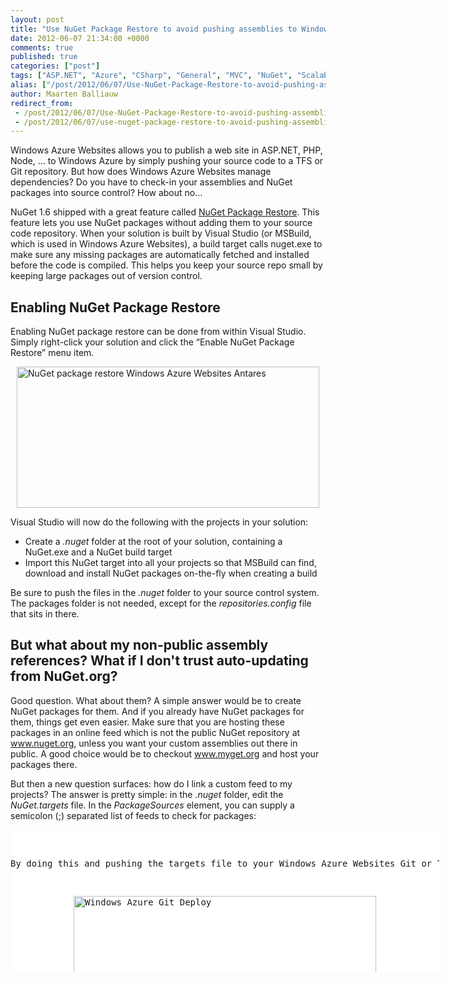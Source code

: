```yaml
---
layout: post
title: "Use NuGet Package Restore to avoid pushing assemblies to Windows Azure Websites"
date: 2012-06-07 21:34:00 +0000
comments: true
published: true
categories: ["post"]
tags: ["ASP.NET", "Azure", "CSharp", "General", "MVC", "NuGet", "Scalability", "Source control", "Webfarm"]
alias: ["/post/2012/06/07/Use-NuGet-Package-Restore-to-avoid-pushing-assemblies-to-Windows-Azure-Websites.aspx", "/post/2012/06/07/use-nuget-package-restore-to-avoid-pushing-assemblies-to-windows-azure-websites.aspx"]
author: Maarten Balliauw
redirect_from:
 - /post/2012/06/07/Use-NuGet-Package-Restore-to-avoid-pushing-assemblies-to-Windows-Azure-Websites.aspx.html
 - /post/2012/06/07/use-nuget-package-restore-to-avoid-pushing-assemblies-to-windows-azure-websites.aspx.html
---
```

<p>Windows Azure Websites allows you to publish a web site in ASP.NET, PHP, Node, &hellip; to Windows Azure by simply pushing your source code to a TFS or Git repository. But how does Windows Azure Websites manage dependencies? Do you have to check-in your assemblies and NuGet packages into source control? How about no&hellip;</p>
<p>NuGet 1.6 shipped with a great feature called <a href="http://docs.nuget.org/docs/workflows/using-nuget-without-committing-packages">NuGet Package Restore</a>. This feature lets you use NuGet packages without adding them to your source code repository. When your solution is built by Visual Studio (or MSBuild, which is used in Windows Azure Websites), a build target calls nuget.exe to make sure any missing packages are automatically fetched and installed before the code is compiled. This helps you keep your source repo small by keeping large packages out of version control.</p>
<h2>Enabling NuGet Package Restore</h2>
<p>Enabling NuGet package restore can be done from within Visual Studio. Simply right-click your solution and click the &ldquo;Enable NuGet Package Restore&rdquo; menu item.</p>
<p><a href="/images/image_192.png"><img style="background-image: none; margin: 5px auto; padding-left: 0px; padding-right: 0px; display: block; float: none; padding-top: 0px; border: 0px;" title="NuGet package restore Windows Azure Websites Antares" src="/images/image_thumb_157.png" border="0" alt="NuGet package restore Windows Azure Websites Antares" width="484" height="226" /></a></p>
<p>Visual Studio will now do the following with the projects in your solution:</p>
<ul>
<li>Create a<em> .nuget</em> folder at the root of your solution, containing a NuGet.exe and a NuGet build target</li>
<li>Import this NuGet target into all your projects so that MSBuild can find, download and install NuGet packages on-the-fly when creating a build</li>
</ul>
<p>Be sure to push the files in the <em>.nuget</em> folder to your source control system. The packages folder is not needed, except for the <em>repositories.config</em> file that sits in there.</p>
<h2>But what about my non-public assembly references? What if I don't trust auto-updating from NuGet.org?</h2>
<p>Good question. What about them? A simple answer would be to create NuGet packages for them. And if you already have NuGet packages for them, things get even easier. Make sure that you are hosting these packages in an online feed which is not the public NuGet repository at <a href="http://www.nuget.org">www.nuget.org</a>, unless you want your custom assemblies out there in public. A good choice would be to checkout <a href="http://www.myget.org">www.myget.org</a> and host your packages there.</p>
<p>But then a new question surfaces: how do I link a custom feed to my projects? The answer is pretty simple: in the <em>.nuget</em> folder, edit the <em>NuGet.targets</em> file. In the <em>PackageSources</em> element, you can supply a semicolon (;) separated list of feeds to check for packages:</p>
<div id="scid:9D7513F9-C04C-4721-824A-2B34F0212519:7e79a8fe-c203-4618-a495-4a07fb41f68d" class="wlWriterEditableSmartContent" style="margin: 0px; display: inline; float: none; padding: 0px;">
<pre style="width: 686px; height: 228px; background-color: white; overflow: auto;"><div><!--

Code highlighting produced by Actipro CodeHighlighter (freeware)
http://www.CodeHighlighter.com/

--><span style="color: #008080;"> 1</span> <span style="color: #0000ff;">&lt;?</span><span style="color: #ff00ff;">xml version="1.0" encoding="utf-8"</span><span style="color: #0000ff;">?&gt;</span><span style="color: #000000;">
</span><span style="color: #008080;"> 2</span> <span style="color: #0000ff;">&lt;</span><span style="color: #800000;">Project </span><span style="color: #ff0000;">ToolsVersion</span><span style="color: #0000ff;">="4.0"</span><span style="color: #ff0000;"> xmlns</span><span style="color: #0000ff;">="http://schemas.microsoft.com/developer/msbuild/2003"</span><span style="color: #0000ff;">&gt;</span><span style="color: #000000;">
</span><span style="color: #008080;"> 3</span> <span style="color: #000000;">    </span><span style="color: #0000ff;">&lt;</span><span style="color: #800000;">PropertyGroup</span><span style="color: #0000ff;">&gt;</span><span style="color: #000000;">
</span><span style="color: #008080;"> 4</span> <span style="color: #000000;">        </span><span style="color: #008000;">&lt;!--</span><span style="color: #008000;"> ... </span><span style="color: #008000;">--&gt;</span><span style="color: #000000;">
</span><span style="color: #008080;"> 5</span> <span style="color: #000000;">       
</span><span style="color: #008080;"> 6</span> <span style="color: #000000;">        </span><span style="color: #008000;">&lt;!--</span><span style="color: #008000;"> Package sources used to restore packages. By default will used the registered sources under %APPDATA%\NuGet\NuGet.Config </span><span style="color: #008000;">--&gt;</span><span style="color: #000000;">
</span><span style="color: #008080;"> 7</span> <span style="color: #000000;">        </span><span style="color: #0000ff;">&lt;</span><span style="color: #800000;">PackageSources</span><span style="color: #0000ff;">&gt;</span><span style="color: #000000;">"http://www.myget.org/F/chucknorris;http://www.nuget.org/api/v2"</span><span style="color: #0000ff;">&lt;/</span><span style="color: #800000;">PackageSources</span><span style="color: #0000ff;">&gt;</span><span style="color: #000000;">
</span><span style="color: #008080;"> 8</span> <span style="color: #000000;">
</span><span style="color: #008080;"> 9</span> <span style="color: #000000;">        </span><span style="color: #008000;">&lt;!--</span><span style="color: #008000;"> ... </span><span style="color: #008000;">--&gt;</span><span style="color: #000000;">
</span><span style="color: #008080;">10</span> <span style="color: #000000;">    </span><span style="color: #0000ff;">&lt;/</span><span style="color: #800000;">PropertyGroup</span><span style="color: #0000ff;">&gt;</span><span style="color: #000000;">
</span><span style="color: #008080;">11</span> <span style="color: #000000;">
</span><span style="color: #008080;">12</span> <span style="color: #000000;">    </span><span style="color: #008000;">&lt;!--</span><span style="color: #008000;"> ... </span><span style="color: #008000;">--&gt;</span><span style="color: #000000;">
</span><span style="color: #008080;">13</span> <span style="color: #0000ff;">&lt;/</span><span style="color: #800000;">Project</span><span style="color: #0000ff;">&gt;</span></div></pre>
<!-- Code inserted with Steve Dunn's Windows Live Writer Code Formatter Plugin.  http://dunnhq.com --></div>
<p>By doing this and pushing the targets file to your Windows Azure Websites Git or TFS repo, the build system backing Windows Azure Websites will go ahead and download your packages from an external location, not cluttering your sources. Which makes for one, happy cloud.</p>
<p><a href="/images/image_193.png"><img style="background-image: none; margin: 5px auto; padding-left: 0px; padding-right: 0px; display: block; float: none; padding-top: 0px; border: 0px;" title="Windows Azure Git Deploy" src="/images/image_thumb_158.png" border="0" alt="Windows Azure Git Deploy" width="484" height="138" /></a></p>
{% include imported_disclaimer.html %}
